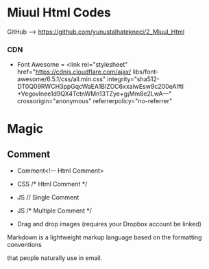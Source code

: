 # Miuul Html Codes 
GitHub --> https://github.com/yunustalhatekneci/2_Miuul_Html

### CDN

- Font Awesome = <link rel="stylesheet" href="https://cdnjs.cloudflare.com/ajax/
libs/font-awesome/6.5.1/css/all.min.css"
integrity="sha512-DT0Q09RWCH3ppGqcWaEA1BIZOC6xxalwEsw9c200eAIftl
+Vegovlnee1d9QX4TctnWMn1ЗTZye+g¡Mm8e2LwA—" crossorigin="anonymous"
referrerpolicy="no-referrer"
# Magic

## Comment

- Comment<!-- Html Comment>
- CSS /* Html Comment */
- JS // Single Comment
- JS /* Multiple Comment */

- Drag and drop images (requires your Dropbox account be linked)

Markdown is a lightweight markup language based on the formatting conventions

that people naturally use in email.